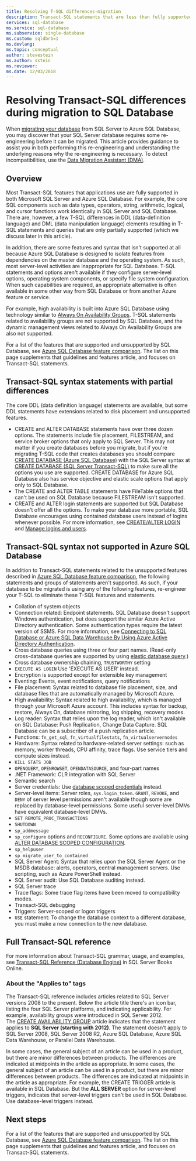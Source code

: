```yaml
---
title: Resolving T-SQL differences-migration
description: Transact-SQL statements that are less than fully supported in Azure SQL Database.
services: sql-database
ms.service: sql-database
ms.subservice: single-database
ms.custom: sqldbrb=1
ms.devlang: 
ms.topic: conceptual
author: stevestein
ms.author: sstein
ms.reviewer:
ms.date: 12/03/2018
---
```

# Resolving Transact-SQL differences during migration to SQL Database

When [migrating your database](migrate-to-database-from-sql-server.md) from SQL Server to Azure SQL Database, you may discover that your SQL Server database requires some re-engineering before it can be migrated. This article provides guidance to assist you in both performing this re-engineering and understanding the underlying reasons why the re-engineering is necessary. To detect incompatibilities, use the [Data Migration Assistant (DMA)](https://www.microsoft.com/download/details.aspx?id=53595).

## Overview

Most Transact-SQL features that applications use are fully supported in both Microsoft SQL Server and Azure SQL Database. For example, the core SQL components such as data types, operators, string, arithmetic, logical, and cursor functions work identically in SQL Server and SQL Database. There are, however, a few T-SQL differences in DDL (data-definition language) and DML (data manipulation language) elements resulting in T-SQL statements and queries that are only partially supported (which we discuss later in this article).

In addition, there are some features and syntax that isn't supported at all because Azure SQL Database is designed to isolate features from dependencies on the master database and the operating system. As such, most server-level activities are inappropriate for SQL Database. T-SQL statements and options aren't available if they configure server-level options, operating system components, or specify file system configuration. When such capabilities are required, an appropriate alternative is often available in some other way from SQL Database or from another Azure feature or service.

For example, high availability is built into Azure SQL Database using technology similar to [Always On Availability Groups](https://docs.microsoft.com/sql/database-engine/availability-groups/windows/always-on-availability-groups-sql-server). T-SQL statements related to availability groups are not supported by SQL Database, and the dynamic management views related to Always On Availability Groups are also not supported.

For a list of the features that are supported and unsupported by SQL Database, see [Azure SQL Database feature comparison](features-comparison.md). The list on this page supplements that guidelines and features article, and focuses on Transact-SQL statements.

## Transact-SQL syntax statements with partial differences

The core DDL (data definition language) statements are available, but some DDL statements have extensions related to disk placement and unsupported features.

- CREATE and ALTER DATABASE statements have over three dozen options. The statements include file placement, FILESTREAM, and service broker options that only apply to SQL Server. This may not matter if you create databases before you migrate, but if you're migrating T-SQL code that creates databases you should compare [CREATE DATABASE (Azure SQL Database)](https://msdn.microsoft.com/library/dn268335.aspx) with the SQL Server syntax at [CREATE DATABASE (SQL Server Transact-SQL)](https://msdn.microsoft.com/library/ms176061.aspx) to make sure all the options you use are supported. CREATE DATABASE for Azure SQL Database also has service objective and elastic scale options that apply only to SQL Database.
- The CREATE and ALTER TABLE statements have FileTable options that can't be used on SQL Database because FILESTREAM isn't supported.
- CREATE and ALTER login statements are supported but SQL Database doesn't offer all the options. To make your database more portable, SQL Database encourages using contained database users instead of logins whenever possible. For more information, see [CREATE/ALTER LOGIN](https://docs.microsoft.com/sql/t-sql/statements/alter-login-transact-sql) and [Manage logins and users](logins-create-manage.md).

## Transact-SQL syntax not supported in Azure SQL Database

In addition to Transact-SQL statements related to the unsupported features described in [Azure SQL Database feature comparison](features-comparison.md), the following statements and groups of statements aren't supported. As such, if your database to be migrated is using any of the following features, re-engineer your T-SQL to eliminate these T-SQL features and statements.

- Collation of system objects
- Connection related: Endpoint statements. SQL Database doesn't support Windows authentication, but does support the similar Azure Active Directory authentication. Some authentication types require the latest version of SSMS. For more information, see [Connecting to SQL Database or Azure SQL Data Warehouse By Using Azure Active Directory Authentication](authentication-aad-overview.md).
- Cross database queries using three or four part names. (Read-only cross-database queries are supported by using [elastic database query](elastic-query-overview.md).)
- Cross database ownership chaining, `TRUSTWORTHY` setting
- `EXECUTE AS LOGIN` Use 'EXECUTE AS USER' instead.
- Encryption is supported except for extensible key management
- Eventing: Events, event notifications, query notifications
- File placement: Syntax related to database file placement, size, and database files that are automatically managed by Microsoft Azure.
- High availability: Syntax related to high availability, which is managed through your Microsoft Azure account. This includes syntax for backup, restore, Always On, database mirroring, log shipping, recovery modes.
- Log reader: Syntax that relies upon the log reader, which isn't available on SQL Database: Push Replication, Change Data Capture. SQL Database can be a subscriber of a push replication article.
- Functions: `fn_get_sql`, `fn_virtualfilestats`, `fn_virtualservernodes`
- Hardware: Syntax related to hardware-related server settings: such as memory, worker threads, CPU affinity, trace flags. Use service tiers and compute sizes instead.
- `KILL STATS JOB`
- `OPENQUERY`, `OPENROWSET`, `OPENDATASOURCE`, and four-part names
- .NET Framework: CLR integration with SQL Server
- Semantic search
- Server credentials: Use [database scoped credentials](https://msdn.microsoft.com/library/mt270260.aspx) instead.
- Server-level items: Server roles, `sys.login_token`. `GRANT`, `REVOKE`, and `DENY` of server level permissions aren't available though some are replaced by database-level permissions. Some useful server-level DMVs have equivalent database-level DMVs.
- `SET REMOTE_PROC_TRANSACTIONS`
- `SHUTDOWN`
- `sp_addmessage`
- `sp_configure` options and `RECONFIGURE`. Some options are available using [ALTER DATABASE SCOPED CONFIGURATION](https://msdn.microsoft.com/library/mt629158.aspx).
- `sp_helpuser`
- `sp_migrate_user_to_contained`
- SQL Server Agent: Syntax that relies upon the SQL Server Agent or the MSDB database: alerts, operators, central management servers. Use scripting, such as Azure PowerShell instead.
- SQL Server audit: Use SQL Database auditing instead.
- SQL Server trace
- Trace flags: Some trace flag items have been moved to compatibility modes.
- Transact-SQL debugging
- Triggers: Server-scoped or logon triggers
- `USE` statement: To change the database context to a different database, you must make a new connection to the new database.

## Full Transact-SQL reference

For more information about Transact-SQL grammar, usage, and examples, see [Transact-SQL Reference (Database Engine)](https://msdn.microsoft.com/library/bb510741.aspx) in SQL Server Books Online.

### About the "Applies to" tags

The Transact-SQL reference includes articles related to SQL Server versions 2008 to the present. Below the article title there's an icon bar, listing the four SQL Server platforms, and indicating applicability. For example, availability groups were introduced in SQL Server 2012. The [CREATE AVAILABILITY GROUP](https://msdn.microsoft.com/library/ff878399.aspx) article indicates that the statement applies to **SQL Server (starting with 2012)**. The statement doesn't apply to SQL Server 2008, SQL Server 2008 R2, Azure SQL Database, Azure SQL Data Warehouse, or Parallel Data Warehouse.

In some cases, the general subject of an article can be used in a product, but there are minor differences between products. The differences are indicated at midpoints in the article as appropriate. In some cases, the general subject of an article can be used in a product, but there are minor differences between products. The differences are indicated at midpoints in the article as appropriate. For example, the CREATE TRIGGER article is available in SQL Database. But the **ALL SERVER** option for server-level triggers, indicates that server-level triggers can't be used in SQL Database. Use database-level triggers instead.

## Next steps

For a list of the features that are supported and unsupported by SQL Database, see [Azure SQL Database feature comparison](features-comparison.md). The list on this page supplements that guidelines and features article, and focuses on Transact-SQL statements.
